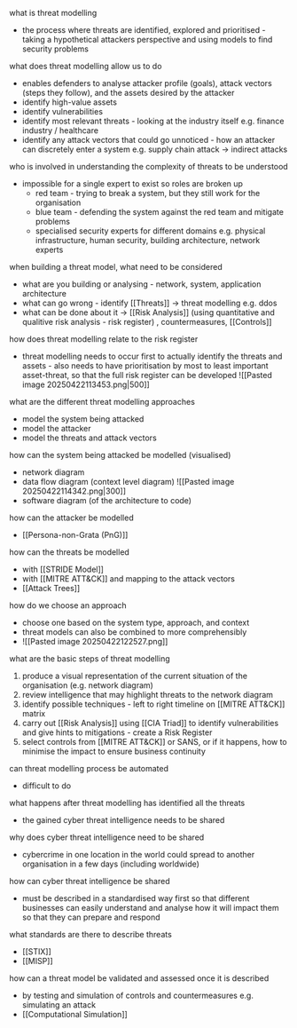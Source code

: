 what is threat modelling
- the process where threats are identified, explored and prioritised - taking a hypothetical attackers perspective and using models to find security problems

what does threat modelling allow us to do
- enables defenders to analyse attacker profile (goals), attack vectors (steps they follow), and the assets desired by the attacker
- identify high-value assets
- identify vulnerabilities
- identify most relevant threats - looking at the industry itself e.g. finance industry / healthcare
- identify any attack vectors that could go unnoticed - how an attacker can discretely enter a system e.g. supply chain attack → indirect attacks

who is involved in understanding the complexity of threats to be understood
- impossible for a single expert to exist so roles are broken up
	- red team - trying to break a system, but they still work for the organisation
	- blue team - defending the system against the red team and mitigate problems
	- specialised security experts for different domains e.g. physical infrastructure, human security, building architecture, network experts

when building a threat model, what need to be considered
- what are you building or analysing - network, system, application architecture
- what can go wrong - identify [[Threats]] → threat modelling e.g. ddos
- what can be done about it → [[Risk Analysis]] (using quantitative and qualitive risk analysis - risk register) , countermeasures, [[Controls]] 

how does threat modelling relate to the risk register
- threat modelling needs to occur first to actually identify the threats and assets - also needs to have prioritisation by most to least important asset-threat, so that the full risk register can be developed
  ![[Pasted image 20250422113453.png|500]]

what are the different threat modelling approaches 
- model the system being attacked
- model the attacker
- model the threats and attack vectors

how can the system being attacked be modelled (visualised)
- network diagram
- data flow diagram (context level diagram)
  ![[Pasted image 20250422114342.png|300]]
- software diagram (of the architecture to code)

how can the attacker be modelled 
- [[Persona-non-Grata (PnG)]]

how can the threats be modelled 
- with [[STRIDE Model]]
- with [[MITRE ATT&CK]] and mapping to the attack vectors
- [[Attack Trees]]

how do we choose an approach
- choose one  based on the system type, approach, and context 
- threat models can also be combined to more comprehensibly 
- ![[Pasted image 20250422122527.png]]

what are the basic steps of threat modelling 
1. produce a visual representation of the current situation of the organisation  (e.g. network diagram)
2. review intelligence that may highlight threats to the network diagram
3. identify possible techniques - left to right timeline on [[MITRE ATT&CK]] matrix
4. carry out [[Risk Analysis]] using [[CIA Triad]] to identify vulnerabilities and give hints to mitigations - create a Risk Register
5. select controls from [[MITRE ATT&CK]] or SANS, or if it happens, how to minimise the impact to ensure business continuity

can threat modelling process be automated
- difficult to do

what happens after threat modelling has identified all the threats 
- the gained cyber threat intelligence needs to be shared

why does cyber threat intelligence need to be shared
- cybercrime in one location in the world could spread to another organisation in a few days (including worldwide)

how can cyber threat intelligence be shared 
- must be described in a standardised way first so that different businesses can easily understand and analyse how it will impact them so that they can prepare and respond  

what standards are there to describe threats
- [[STIX]]
- [[MISP]]

how can a threat model be validated and assessed once it is described 
- by testing and simulation of controls and countermeasures e.g. simulating an attack
- [[Computational Simulation]]